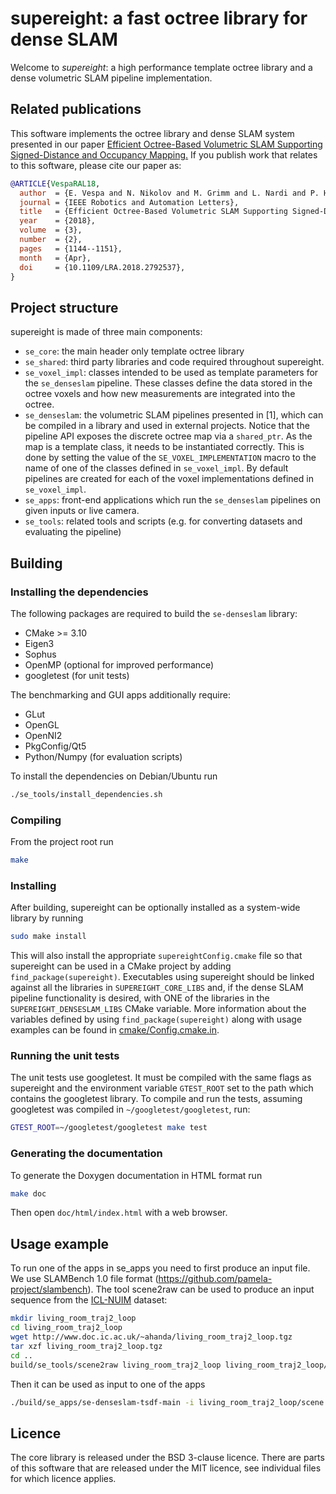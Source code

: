 # supereight: a fast octree library for dense SLAM
Welcome to *supereight*: a high performance template octree library and a dense
volumetric SLAM pipeline implementation.

## Related publications
This software implements the octree library and dense SLAM system presented in
our paper
[Efficient Octree-Based Volumetric SLAM Supporting Signed-Distance and
Occupancy
Mapping.](https://spiral.imperial.ac.uk/bitstream/10044/1/55715/2/EVespaRAL_final.pdf)
If you publish work that relates to this software, please cite our paper as:

``` bibtex
@ARTICLE{VespaRAL18,
  author  = {E. Vespa and N. Nikolov and M. Grimm and L. Nardi and P. H. J. Kelly and S. Leutenegger},
  journal = {IEEE Robotics and Automation Letters},
  title   = {Efficient Octree-Based Volumetric SLAM Supporting Signed-Distance and Occupancy Mapping},
  year    = {2018},
  volume  = {3},
  number  = {2},
  pages   = {1144--1151},
  month   = {Apr},
  doi     = {10.1109/LRA.2018.2792537},
}
```

## Project structure
supereight is made of three main components:

* `se_core`: the main header only template octree library
* `se_shared`: third party libraries and code required throughout supereight.
* `se_voxel_impl`: classes intended to be used as template parameters for the
  `se_denseslam` pipeline. These classes define the data stored in the octree
  voxels and how new measurements are integrated into the octree.
* `se_denseslam`: the volumetric SLAM pipelines presented in [1], which can be
  compiled in a library and used in external projects. Notice that the pipeline
  API exposes the discrete octree map via a `shared_ptr`. As the map is a
  template class, it needs to be instantiated correctly. This is done by setting
  the value of the `SE_VOXEL_IMPLEMENTATION` macro to the name of one of the
  classes defined in `se_voxel_impl`. By default pipelines are created for each
  of the voxel implementations defined in `se_voxel_impl`.
* `se_apps`: front-end applications which run the `se_denseslam` pipelines on
  given inputs or live camera.
* `se_tools`: related tools and scripts (e.g. for converting datasets and
  evaluating the pipeline)

## Building
### Installing the dependencies
The following packages are required to build the `se-denseslam` library:

* CMake >= 3.10
* Eigen3
* Sophus
* OpenMP (optional for improved performance)
* googletest (for unit tests)

The benchmarking and GUI apps additionally require:

* GLut
* OpenGL
* OpenNI2
* PkgConfig/Qt5
* Python/Numpy (for evaluation scripts)

To install the dependencies on Debian/Ubuntu run

``` bash
./se_tools/install_dependencies.sh
```

### Compiling
From the project root run

``` bash
make
```

### Installing
After building, supereight can be optionally installed as a system-wide library
by running

``` bash
sudo make install
```

This will also install the appropriate `supereightConfig.cmake` file so that
supereight can be used in a CMake project by adding `find_package(supereight)`.
Executables using supereight should be linked against all the libraries in
`SUPEREIGHT_CORE_LIBS` and, if the dense SLAM pipeline functionality is
desired, with ONE of the libraries in the `SUPEREIGHT_DENSESLAM_LIBS` CMake
variable.  More information about the variables defined by using
`find_package(supereight)` along with usage examples can be found in
[cmake/Config.cmake.in](cmake/Config.cmake.in).

### Running the unit tests
The unit tests use googletest. It must be compiled with the same flags as
supereight and the environment variable `GTEST_ROOT` set to the path which
contains the googletest library. To compile and run the tests, assuming
googletest was compiled in `~/googletest/googletest`, run:

``` bash
GTEST_ROOT=~/googletest/googletest make test
```

### Generating the documentation
To generate the Doxygen documentation in HTML format run

``` bash
make doc
```

Then open `doc/html/index.html` with a web browser.



## Usage example
To run one of the apps in se_apps you need to first produce an input file. We
use SLAMBench 1.0 file format (https://github.com/pamela-project/slambench).
The tool scene2raw can be used to produce an input sequence from the
[ICL-NUIM](http://www.doc.ic.ac.uk/~ahanda/VaFRIC/iclnuim.html) dataset:

``` bash
mkdir living_room_traj2_loop
cd living_room_traj2_loop
wget http://www.doc.ic.ac.uk/~ahanda/living_room_traj2_loop.tgz
tar xzf living_room_traj2_loop.tgz
cd ..
build/se_tools/scene2raw living_room_traj2_loop living_room_traj2_loop/scene.raw
```

Then it can be used as input to one of the apps

``` bash
./build/se_apps/se-denseslam-tsdf-main -i living_room_traj2_loop/scene.raw -s 4.8 -p 0.34,0.5,0.24 -z 4 -c 2 -r 1 -k 481.2,-480,320,240  > benchmark.log
```


## Licence
The core library is released under the BSD 3-clause licence. There are parts of
this software that are released under the MIT licence, see individual files for
which licence applies.

